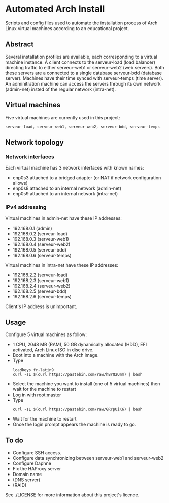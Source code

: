 # Automated Arch Install
Scripts and config files used to automate the installation process of Arch Linux virtual machines according to an educational project.
## Abstract
Several installation profiles are available, each corresponding to a virtual machine instance.
A client connects to the serveur-load (load balancer) directing traffic to either serveur-web1 or serveur-web2 (web servers).
Both these servers are a connected to a single database serveur-bdd (database server).
Machines have their time synced with serveur-temps (time server).
An adminitration machine can access the servers through its own network (admin-net) insted of the regular network (intra-net).

## Virtual machines
Five virtual machines are currently used in this project:
```commandline
serveur-load, serveur-web1, serveur-web2, serveur-bdd, serveur-temps
```

## Network topology
### Network interfaces
Each virtual machine has 3 network interfaces with known names:
- enp0s3 attached to a bridged adapter (or NAT if network configuration allows)
- enp0s8 attached to an internal network (admin-net)
- enp0s9 attached to an internal network (intra-net)

### IPv4 addressing
Virtual machines in admin-net have these IP addresses:
- 192.168.0.1 (admin)
- 192.168.0.2 (serveur-load)
- 192.168.0.3 (serveur-web1)
- 192.168.0.4 (serveur-web2)
- 192.168.0.5 (serveur-bdd)
- 192.168.0.6 (serveur-temps)

Virtual machines in intra-net have these IP addresses:
- 192.168.2.2 (serveur-load)
- 192.168.2.3 (serveur-web1)
- 192.168.2.4 (serveur-web2)
- 192.168.2.5 (serveur-bdd)
- 192.168.2.6 (serveur-temps)

Client's IP address is unimportant.

## Usage
Configure 5 virtual machines as follow:
- 1 CPU, 2048 MB (RAM), 50 GB dynamically allocated (HDD), EFI activated, Arch Linux ISO in disc drive.
- Boot into a machine with the Arch image.
- Type 
    ```commandline
    loadkeys fr-latin9
    curl -sL $(curl https://pastebin.com/raw/hBYQ2Umm) | bash
    ```
- Select the machine you want to install (one of 5 virtual machines) then wait for the machine to restart
- Log in with root:master
- Type
    ```commandline
    curl -sL $(curl https://pastebin.com/raw/GRYpUiK6) | bash
    ```
- Wait for the machine to restart
- Once the login prompt appears the machine is ready to go.

## To do
- Configure SSH access.
- Configure data synchronizing between serveur-web1 and serveur-web2
- Configure Daphne
- Fix the HAProxy server
- Domain name
- (DNS server)
- (RAID)

See ./LICENSE for more information about this project's licence.
